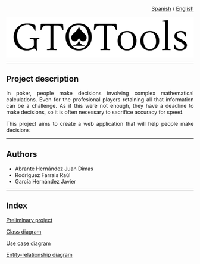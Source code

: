 <div align="right">

<a href="README.md">Spanish</a> / <a href="README_en.md">English</a>

</div>

<div style="background: white">


<img src="doc/anteproyecto/img/Logo_prototipo.png">

</div>

<hr>

## Project description

<div align="justify">


In poker, people make decisions involving complex mathematical calculations. Even for the profesional players retaining all that information can be a challenge. As if this were not enough, they have a deadline to make decisions, so it is often necessary to sacrifice accuracy for speed.

This project aims to create a web application that will help people make decisions


</div>

</div>

<hr>

## Authors

- Abrante Hernández Juan Dimas 
- Rodríguez Farrais Raúl
- García Hernández Javier

<hr>

## Index

<a href="doc/anteproyecto/README.md">Preliminary project</a>

<a href="doc/diagrama_clases/README.md">Class diagram</a>

<a href="doc/diagrama_cu/README.md">Use case diagram</a>

<a href="doc/diagrama_entidad_relacion/README.md">Entity-relationship diagram</a>
